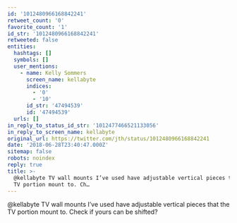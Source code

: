 ```yaml
---
id: '1012480966168842241'
retweet_count: '0'
favorite_count: '1'
id_str: '1012480966168842241'
retweeted: false
entities:
  hashtags: []
  symbols: []
  user_mentions:
    - name: Kelly Sommers
      screen_name: kellabyte
      indices:
        - '0'
        - '10'
      id_str: '47494539'
      id: '47494539'
  urls: []
in_reply_to_status_id_str: '1012477466521133056'
in_reply_to_screen_name: kellabyte
original_url: https://twitter.com/jth/status/1012480966168842241
date: '2018-06-28T23:40:47.000Z'
sitemap: false
robots: noindex
reply: true
title: >-
  @kellabyte TV wall mounts I’ve used have adjustable vertical pieces that the
  TV portion mount to. Ch…
---
```


@kellabyte TV wall mounts I’ve used have adjustable vertical pieces that the TV portion mount to. Check if yours can be shifted?
